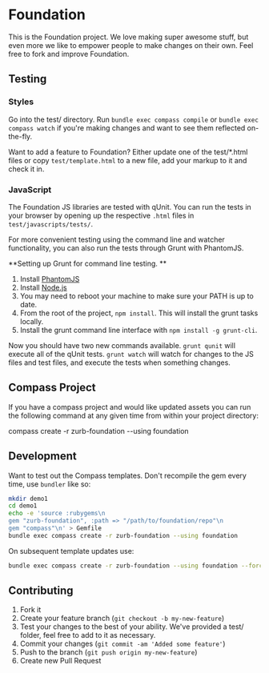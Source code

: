 # Foundation

This is the Foundation project.  We love making super awesome stuff, but even more we like to empower people to make changes on their own.  Feel free to fork and improve Foundation.

## Testing

### Styles

Go into the test/ directory.  Run `bundle exec compass compile` or `bundle exec compass watch` if you're making changes and want to see them reflected on-the-fly.

Want to add a feature to Foundation?  Either update one of the test/*.html files or copy `test/template.html` to a new file, add your markup to it and check it in.

### JavaScript

The Foundation JS libraries are tested with qUnit. You can run the tests in your browser by opening up the respective `.html` files in `test/javascripts/tests/`.

For more convenient testing using the command line and watcher functionality, you can also run the tests through Grunt with PhantomJS.

**Setting up Grunt for command line testing. **

1. Install [PhantomJS](http://phantomjs.org/)
2. Install [Node.js](http://nodejs.org/)
3. You may need to reboot your machine to make sure your PATH is up to date.
4. From the root of the project, `npm install`. This will install the grunt tasks locally.
5. Install the grunt command line interface with `npm install -g grunt-cli`.

Now you should have two new commands available. `grunt qunit` will execute all of the qUnit tests. `grunt watch` will watch for changes to the JS files and test files, and execute the tests when something changes.

## Compass Project

If you have a compass project and would like updated assets you can run the following command at any given time from within your project directory:

compass create -r zurb-foundation --using foundation

## Development

Want to test out the Compass templates.  Don't recompile the gem every time, use `bundler` like so:

```bash
mkdir demo1
cd demo1
echo -e 'source :rubygems\n
gem "zurb-foundation", :path => "/path/to/foundation/repo"\n
gem "compass"\n' > Gemfile
bundle exec compass create -r zurb-foundation --using foundation
```

On subsequent template updates use:

```bash
bundle exec compass create -r zurb-foundation --using foundation --force
```

## Contributing

1. Fork it
2. Create your feature branch (`git checkout -b my-new-feature`)
3. Test your changes to the best of your ability.  We've provided a test/ folder, feel free to add to it as necessary.
4. Commit your changes (`git commit -am 'Added some feature'`)
5. Push to the branch (`git push origin my-new-feature`)
6. Create new Pull Request
